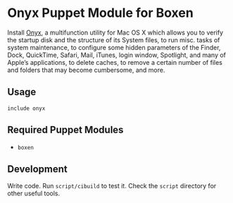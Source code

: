 # Onyx Puppet Module for Boxen

Install [Onyx](http://www.titanium.free.fr/downloadonyx.php), a multifunction utility for Mac OS X which allows you to verify the startup disk and the structure of its System files, to run misc. tasks of system maintenance, to configure some hidden parameters of the Finder, Dock, QuickTime, Safari, Mail, iTunes, login window, Spotlight, and many of Apple’s applications, to delete caches, to remove a certain number of files and folders that may become cumbersome, and more.

## Usage

```puppet
include onyx
```

## Required Puppet Modules

* `boxen`

## Development

Write code. Run `script/cibuild` to test it. Check the `script`
directory for other useful tools.
